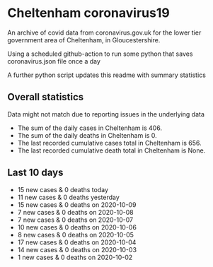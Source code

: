 # Cheltenham coronavirus19

An archive of covid data from coronavirus.gov.uk for the lower tier government area of Cheltenham, in Gloucestershire.

Using a scheduled github-action to run some python that saves coronavirus.json file once a day

A further python script updates this readme with summary statistics

<!-- summary_marker starts -->
## Overall statistics

 Data might not match due to reporting issues in the underlying data

- The sum of the daily cases in Cheltenham is 406.
- The sum of the daily deaths in Cheltenham is 0.
- The last recorded cumulative cases total in Cheltenham is 656.
- The last recorded cumulative death total in Cheltenham is None.

## Last 10 days

- 15 new cases & 0 deaths today
- 11 new cases & 0 deaths yesterday
- 15 new cases & 0 deaths on 2020-10-09
- 7 new cases & 0 deaths on 2020-10-08
- 7 new cases & 0 deaths on 2020-10-07
- 10 new cases & 0 deaths on 2020-10-06
- 8 new cases & 0 deaths on 2020-10-05
- 17 new cases & 0 deaths on 2020-10-04
- 14 new cases & 0 deaths on 2020-10-03
- 1 new cases & 0 deaths on 2020-10-02

<!-- summary_marker ends -->
